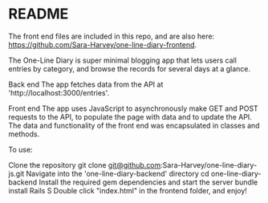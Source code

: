 # README
The front end files are included in this repo, and are also here: https://github.com/Sara-Harvey/one-line-diary-frontend.


The One-Line Diary is super minimal blogging app that lets users call entries by category, and browse the records for several days at a glance.

Back end 
The app fetches data from the API at 'http://localhost:3000/entries'.

Front end 
The app uses JavaScript to asynchronously make GET and POST requests to the API, to populate the page with data and to update the API. The data and functionality of the front end was encapsulated in classes and methods.

To use:

Clone the repository git clone git@github.com:Sara-Harvey/one-line-diary-js.git
Navigate into the 'one-line-diary-backend' directory cd one-line-diary-backend
Install the required gem dependencies and start the server bundle install Rails S
Double click "index.html" in the frontend folder, and enjoy!

